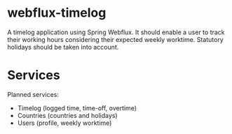 # webflux-timelog
A timelog application using Spring Webflux. It should enable a user to track their working hours considering their expected weekly worktime. Statutory holidays should be taken into account.



# Services
Planned services:

 * Timelog (logged time, time-off, overtime)
 * Countries (countries and holidays)
 * Users (profile, weekly worktime)
